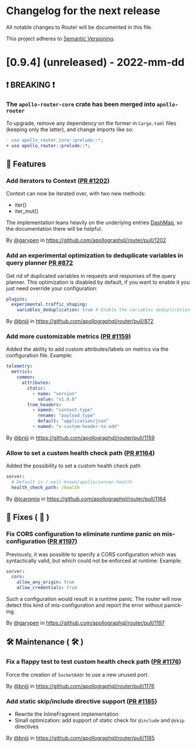 # Changelog for the next release

All notable changes to Router will be documented in this file.

This project adheres to [Semantic Versioning](https://semver.org/spec/v2.0.0.html).

<!-- <THIS IS AN EXAMPLE, DO NOT REMOVE>

# [x.x.x] (unreleased) - 2022-mm-dd
> Important: X breaking changes below, indicated by **❗ BREAKING ❗**
## ❗ BREAKING ❗
## 🚀 Features ( :rocket: )
## 🐛 Fixes ( :bug: )
## 🛠 Maintenance ( :hammer_and_wrench: )
## 📚 Documentation ( :books: )
## 🐛 Fixes ( :bug: )

## Example section entry format

### **Headline** ([Issue #ISSUE_NUMBER](https://github.com/apollographql/router/issues/ISSUE_NUMBER))

Description! And a link to a [reference](http://url)

By [@USERNAME](https://github.com/USERNAME) in https://github.com/apollographql/router/pull/PULL_NUMBER
-->

# [0.9.4] (unreleased) - 2022-mm-dd

## ❗ BREAKING ❗
### The `apollo-router-core` crate has been merged into `apollo-router`

To upgrade, remove any dependency on the former in `Cargo.toml` files (keeping only the latter), and change imports like so:

```diff
- use apollo_router_core::prelude::*;
+ use apollo_router::prelude::*;
```

## 🚀 Features
### Add iterators to Context ([PR #1202](https://github.com/apollographql/router/pull/1202))
Context can now be iterated over, with two new methods:
 - iter()
 - iter_mut()

The implementation leans heavily on the underlying entries [DashMap](https://docs.rs/dashmap/5.3.4/dashmap/struct.DashMap.html#method.iter), so the documentation there will be helpful.

By [@garypen](https://github.com/garypen) in https://github.com/apollographql/router/pull/1202

### Add an experimental optimization to deduplicate variables in query planner [PR #872](https://github.com/apollographql/router/pull/872)
Get rid of duplicated variables in requests and responses of the query planner. This optimization is disabled by default, if you want to enable it you just need override your configuration:

```yaml title="router.yaml"
plugins:
  experimental.traffic_shaping:
    variables_deduplication: true # Enable the variables deduplication optimization
```

By [@bnjjj](https://github.com/bnjjj) in https://github.com/apollographql/router/pull/872

### Add more customizable metrics ([PR #1159](https://github.com/apollographql/router/pull/1159))
Added the ability to add custom attributes/labels on metrics via the configuration file.
Example:
```yaml
telemetry:
  metrics:
    common:
      attributes:
        static:
          - name: "version"
            value: "v1.0.0"
        from_headers:
          - named: "content-type"
            rename: "payload_type"
            default: "application/json"
          - named: "x-custom-header-to-add"
```

By [@bnjjj](https://github.com/bnjjj) in https://github.com/apollographql/router/pull/1159

### Allow to set a custom health check path ([PR #1164](https://github.com/apollographql/router/pull/1164))
Added the possibility to set a custom health check path
```yaml
server:
  # Default is /.well-known/apollo/server-health
  health_check_path: /health
```

By [@jcaromiq](https://github.com/jcaromiq) in https://github.com/apollographql/router/pull/1164

## 🐛 Fixes ( :bug: )

### Fix CORS configuration to eliminate runtime panic on mis-configuration ([PR #1197](https://github.com/apollographql/router/pull/1197))
Previously, it was possible to specify a CORS configuration which was syntactically valid, but which could not be enforced at runtime:
Example:
```yaml
server:
  cors:
    allow_any_origin: true
    allow_credentials: true
```
Such a configuration would result in a runtime panic. The router will now detect this kind of mis-configuration and report the error
without panick-ing.

By [@garypen](https://github.com/garypen) in https://github.com/apollographql/router/pull/1197

## 🛠 Maintenance ( :hammer_and_wrench: )

### Fix a flappy test to test custom health check path ([PR #1176](https://github.com/apollographql/router/pull/1176))
Force the creation of `SocketAddr` to use a new unused port.

By [@bnjjj](https://github.com/bnjjj) in https://github.com/apollographql/router/pull/1176

### Add static skip/include directive support ([PR #1185](https://github.com/apollographql/router/pull/1185))
+ Rewrite the InlineFragment implementation
+ Small optimization: add support of static check for `@include` and `@skip` directives

By [@bnjjj](https://github.com/bnjjj) in https://github.com/apollographql/router/pull/1185
